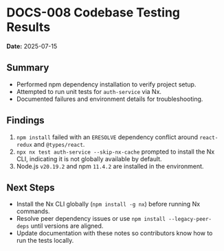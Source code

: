 # DOCS-008 Codebase Testing Results

**Date:** 2025-07-15

## Summary
- Performed npm dependency installation to verify project setup.
- Attempted to run unit tests for `auth-service` via Nx.
- Documented failures and environment details for troubleshooting.

## Findings
1. `npm install` failed with an `ERESOLVE` dependency conflict around `react-redux` and `@types/react`.
2. `npx nx test auth-service --skip-nx-cache` prompted to install the Nx CLI, indicating it is not globally available by default.
3. Node.js `v20.19.2` and npm `11.4.2` are installed in the environment.

## Next Steps
- Install the Nx CLI globally (`npm install -g nx`) before running Nx commands.
- Resolve peer dependency issues or use `npm install --legacy-peer-deps` until versions are aligned.
- Update documentation with these notes so contributors know how to run the tests locally.

